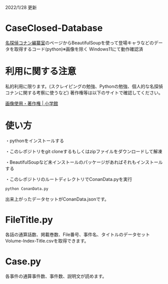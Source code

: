2022/1/28 更新
# CaseClosed-Database
[名探偵コナン編纂室](https://websunday.net/conandb/)のページからBeautifulSoupを使って登場キャラなどのデータを取得するコード(python)※画像を除く
Windows11にて動作確認済

# 利用に関する注意
私的利用に限ります。(スクレイピングの勉強、Pythonの勉強、個人的な名探偵コナンに関する考察に使うなど)
著作権等は以下のサイトで確認してください。

[画像使用・著作権 | 小学館](https://www.shogakukan.co.jp/picture)

# 使い方

・pythonをインストールする

・このレポジトリをgit cloneするもしくはzipファイルをダウンロードして解凍

・BeautifulSoupなど未インストールのパッケージがあればそれもインストールする

・このレポジトリのルートディレクトリでConanData.pyを実行

```sh
python ConanData.py
```

出来上がったデータセットがConanData.jsonです。

# FileTitle.py

各話の通算話数、掲載巻数、File番号、事件名、タイトルのデータセットVolume-Index-Title.csvを取得できます。

# Case.py

各事件の通算事件数、事件数、説明文が読めます。
